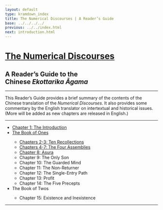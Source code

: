 ```yaml
---
layout: default
type: kramdown_index
title: The Numerical Discourses | A Reader’s Guide
base: ../../../../
previous: ../../index.html
next: introduction.html
---
```


# [The Numerical Discourses](../../index.html)

<h2>A Reader’s Guide to the<br/>Chinese <em>Ekottarika Āgama</em></h2>

---

This Reader’s Guide provides a brief summary of the contents of the Chinese translation of the *Numerical Discourses*. It also provides some commentary by the English translator on intertextual and historical issues. (More will be added as new chapters are released in English.)

---

<ul class="list-style-none">
  <li><a href="introduction.html">Chapter 1: The Introduction</a></li>
  <li><a href="book_one.html">The Book of Ones</a></li>
  <ul class="list-style-none">
    <li><a href="book_one.html#c2-3">Chapters 2-3: Ten Recollections</a></li>
    <li><a href="book_one.html#c4-7">Chapters 4-7: The Four Assemblies</a></li>
    <li><a href="book_one.html#c8">Chapter 8: Asura</a></li>
    <li><!--<a href="book_one.html#c9">-->Chapter 9: The Only Son<!--</a>--></li>
    <li><!--<a href="book_one.html#c10">-->Chapter 10: The Guarded Mind<!--</a>--></li>
    <li><!--<a href="book_one.html#c11">-->Chapter 11: The Non-Returner<!--</a>--></li>
    <li><!--<a href="book_one.html#c12">-->Chapter 12: The Single-Entry Path<!--</a>--></li>
    <li><!--<a href="book_one.html#c13">-->Chapter 13: Profit<!--</a>--></li>
    <li><!--<a href="book_one.html#c14">-->Chapter 14: The Five Precepts<!--</a>--></li>
  </ul>
  <li>The Book of Twos</li>
  <ul class="list-style-none">
    <li>Chapter 15: Existence and Inexistence</li>
  </ul>
</ul>

---